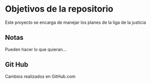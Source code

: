 # Objetivos de la repositorio

Este proyecto se encarga de manejar los planes de la liga de la justicia


## Notas
Pueden hacer lo que quieran...


## Git Hub

Cambios realizados en GitHub.com
